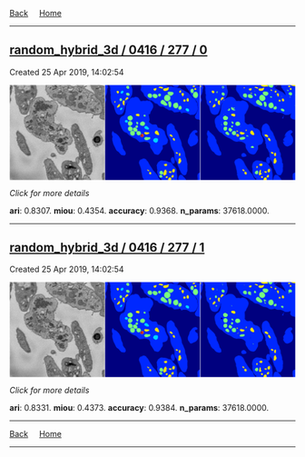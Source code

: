
[Back](..)&nbsp;&nbsp;&nbsp;&nbsp;&nbsp;[Home](https://leapmanlab.github.io/snapshots)

---

<div class="summary"><a href="0"><h2>random_hybrid_3d / 0416 / 277 / 0</h2></a><p>Created 25 Apr 2019, 14:02:54
</p><a href="0"><img src="0/media/summary.png" align="center"></a><p>
<i>Click for more details</i>
</p></div>

**ari**: 0.8307. **miou**: 0.4354. **accuracy**: 0.9368. **n_params**: 37618.0000. 

---

<div class="summary"><a href="1"><h2>random_hybrid_3d / 0416 / 277 / 1</h2></a><p>Created 25 Apr 2019, 14:02:54
</p><a href="1"><img src="1/media/summary.png" align="center"></a><p>
<i>Click for more details</i>
</p></div>

**ari**: 0.8331. **miou**: 0.4373. **accuracy**: 0.9384. **n_params**: 37618.0000. 

---

[Back](..)&nbsp;&nbsp;&nbsp;&nbsp;&nbsp;[Home](https://leapmanlab.github.io/snapshots)

---